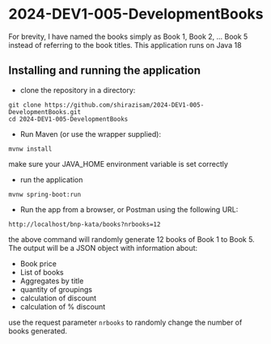 # 2024-DEV1-005-DevelopmentBooks

 For brevity, I have named the books simply as Book 1, Book 2, ... Book 5 instead of referring to the book titles.
This application runs on Java 18
## Installing and running the application

- clone the repository in a directory:
```
git clone https://github.com/shirazisam/2024-DEV1-005-DevelopmentBooks.git
cd 2024-DEV1-005-DevelopmentBooks
```
- Run Maven (or use the wrapper supplied): 
```
mvnw install
```
make sure your JAVA_HOME environment variable is set correctly

- run the application
```
mvnw spring-boot:run
```
- Run the app from a browser, or Postman using the following URL:
```
http://localhost/bnp-kata/books?nrbooks=12
```
the above command will randomly generate 12 books of Book 1 to Book 5.
The output will be a JSON object with information about:
- Book price
- List of books
- Aggregates by title
- quantity of groupings
- calculation of discount
- calculation of % discount

use the request parameter ```nrbooks``` to randomly change the number of books generated.